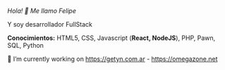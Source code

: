 *Hola! 👋 Me llamo Felipe*

Y soy desarrollador FullStack


**Conocimientos:** HTML5, CSS, Javascript (**React, NodeJS**), PHP, Pawn, SQL, Python

🔭 I’m currently working on https://getyn.com.ar - https://omegazone.net

<!--
**FeliBlanco/FeliBlanco** is a ✨ _special_ ✨ repository because its `README.md` (this file) appears on your GitHub profile.

Here are some ideas to get you started:

- 🔭 I’m currently working on ...
- 🌱 I’m currently learning ...
- 👯 I’m looking to collaborate on ...
- 🤔 I’m looking for help with ...
- 💬 Ask me about ...
- 📫 How to reach me: ...
- 😄 Pronouns: ...
- ⚡ Fun fact: ...
-->
